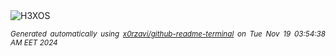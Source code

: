 <div align="justify">
<picture>
    <source media="(prefers-color-scheme: dark)" srcset="https://i.ibb.co/n7mKYLQ/output-gif.gif">
    <source media="(prefers-color-scheme: light)" srcset="https://i.ibb.co/n7mKYLQ/output-gif.gif">
    <img alt="H3XOS" src="https://i.ibb.co/n7mKYLQ/output-gif.gif">
</picture>

<sub><i>Generated automatically using [x0rzavi/github-readme-terminal](https://github.com/x0rzavi/github-readme-terminal) on Tue Nov 19 03:54:38 AM EET 2024</i></sub>
</div>